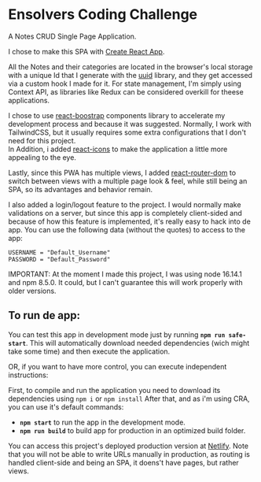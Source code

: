 # Ensolvers Coding Challenge

A Notes CRUD Single Page Application.

I chose to make this SPA with [Create React App](https://github.com/facebook/create-react-app).

All the Notes and their categories are located in the browser's local storage with a unique Id that I generate with the [uuid](https://www.npmjs.com/package/uuid) library, and they get accessed via a custom hook I made for it. For state management, I'm simply using Context API, as libraries like Redux can be considered overkill for theese applications.

I chose to use [react-boostrap](https://www.npmjs.com/package/react-bootstrap) components library to accelerate my development process and because it was suggested. Normally, I work with TailwindCSS, but it usually requires some extra configurations that I don't need for this project.\
In Addition, i added [react-icons](https://www.npmjs.com/package/react-icons) to make the application a little more appealing to the eye.

Lastly, since this PWA has multiple views, I added [react-router-dom](https://www.npmjs.com/package/react-router-dom) to switch between views with a multiple page look & feel, while still being an SPA, so its advantages and behavior remain.

I also added a login/logout feature to the project. 
I would normally make validations on a server, but since this app is completely client-sided and because of how this feature is implemented, it's really easy to hack into de app.
You can use the following data (without the quotes) to access to the app:

    USERNAME = "Default_Username"
    PASSWORD = "Default_Password" 

IMPORTANT: At the moment I made this project, I was using node 16.14.1 and npm 8.5.0. It could, but I can't guarantee this will work properly with older versions.

## To run de app:
You can test this app in development mode just by running **`npm run safe-start`**. This will automatically download needed dependencies (wich might take some time) and then execute the application.

OR, if you want to have more control, you can execute independent instructions:

First, to compile and run the application you need to download its dependencies using `npm i` or `npm install`
After that, and as i'm using CRA, you can use it's default commands:

- **`npm start`** to run the app in the development mode.
- **`npm run build`** to build app for production in an optimized build folder.

You can access this project's deployed production version at
[Netlify](https://notes-challenge-app.netlify.app).
Note that you will not be able to write URLs manually in production, as routing is handled client-side and being an SPA, it doens't have pages, but rather views.
